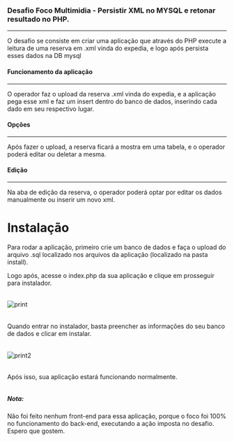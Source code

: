 ### Desafio Foco Multimidia - Persistir XML no MYSQL e retonar resultado no PHP.

------------


O desafio se consiste em criar uma aplicação que através do PHP execute a leitura de uma reserva em .xml vinda do expedia, e logo após persista esses dados na DB mysql
#### Funcionamento da aplicação

------------


O operador faz o upload da reserva .xml vinda do expedia, e a aplicação pega esse xml e faz um insert dentro do banco de dados, inserindo cada dado em seu respectivo lugar.

####  Opções

------------


Após fazer o upload, a reserva ficará a mostra em uma tabela, e o operador poderá editar ou deletar a mesma.

#### Edição

------------


Na aba de edição da reserva, o operador poderá optar por editar os dados manualmente ou inserir um novo xml.


# Instalação

Para rodar a aplicação, primeiro crie um banco de dados e faça o upload do arquivo .sql localizado nos arquivos da aplicação (localizado na pasta install).

Logo após, acesse o index.php da sua aplicação e clique em prosseguir para instalador.
###### 
![print](https://image.prntscr.com/image/BCN3QG2qRUOewFd2g7-bSA.png "print")
###### 
Quando entrar no instalador, basta preencher as informações do seu banco de dados e clicar em instalar.
###### 
![print2](https://image.prntscr.com/image/4aQHAKb-TIGXX88PjCZFmQ.png "print")
###### 
Após isso, sua aplicação estará funcionando normalmente.
###### 

##### Nota:
Não foi feito nenhum front-end para essa aplicação, porque o foco foi 100% no funcionamento do back-end, executando a ação imposta no desafio. Espero que gostem.
